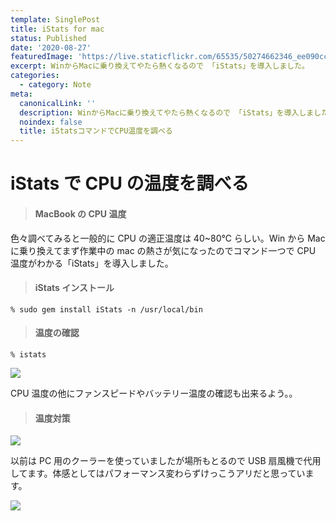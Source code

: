 ```yaml
---
template: SinglePost
title: iStats for mac
status: Published
date: '2020-08-27'
featuredImage: 'https://live.staticflickr.com/65535/50274662346_ee090cc3c8_w.jpg'
excerpt: WinからMacに乗り換えてやたら熱くなるので 「iStats」を導入しました。
categories:
  - category: Note
meta:
  canonicalLink: ''
  description: WinからMacに乗り換えてやたら熱くなるので 「iStats」を導入しました。
  noindex: false
  title: iStatsコマンドでCPU温度を調べる
---
```


# iStats で CPU の温度を調べる

> #### MacBook の CPU 温度

色々調べてみると一般的に CPU の適正温度は 40~80℃ らしい。Win から Mac に乗り換えてまず作業中の mac の熱さが気になったのでコマンド一つで CPU 温度がわかる「iStats」を導入しました。

> #### iStats インストール

`% sudo gem install iStats -n /usr/local/bin`

> #### 温度の確認

`% istats`

![](https://ucarecdn.com/0aa03f83-b1a2-4653-a453-df4ca03f2f99/)

CPU 温度の他にファンスピードやバッテリー温度の確認も出来るよう。。

> #### 温度対策

![](https://ucarecdn.com/94cfae44-1aca-44e4-a865-1149d495bc21/)

以前は PC 用のクーラーを使っていましたが場所もとるので USB 扇風機で代用してます。体感としてはパフォーマンス変わらずけっこうアリだと思っています。

![](https://ucarecdn.com/c080ac8b-60eb-453c-af72-adae4b36ebe0/)
